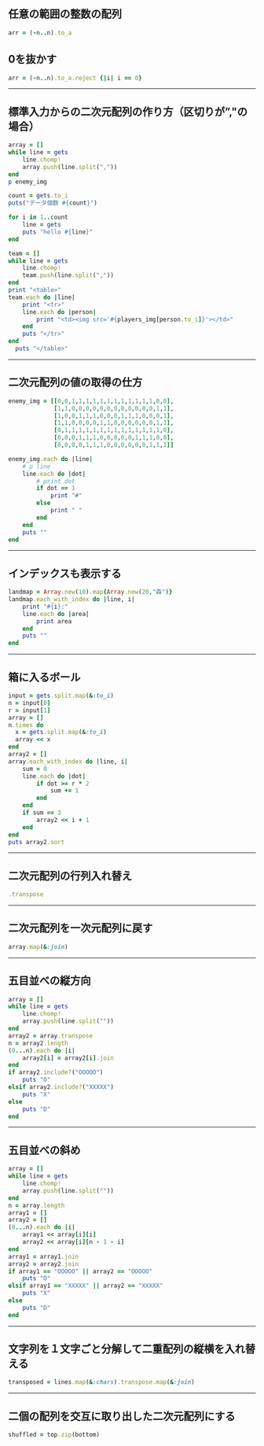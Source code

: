 ## 任意の範囲の整数の配列
```ruby
arr = (-n..n).to_a
```
## 0を抜かす
```ruby
arr = (-n..n).to_a.reject {|i| i == 0}
```

---
## 標準入力からの二次元配列の作り方（区切りが”,"の場合）
```ruby
array = []
while line = gets
    line.chomp!
    array.push(line.split(","))
end
p enemy_img
```
```ruby
count = gets.to_i
puts("データ個数 #{count}")

for i in 1..count
    line = gets
    puts "hello #{line}"
end
```
```ruby
team = []
while line = gets
    line.chomp!
    team.push(line.split(","))
end
print "<table>"
team.each do |line|
    print "<tr>"
    line.each do |person|
        print "<td><img src='#{players_img[person.to_i]}'></td>"
    end
    puts "</tr>"
end
  puts "</table>"
```

---
## 二次元配列の値の取得の仕方
```ruby
enemy_img = [[0,0,1,1,1,1,1,1,1,1,1,1,1,1,0,0],
             [1,1,0,0,0,0,0,0,0,0,0,0,0,0,1,1],
             [1,0,0,1,1,1,0,0,0,1,1,1,0,0,0,1],
             [1,1,0,0,0,0,1,1,0,0,0,0,0,0,1,1],
             [0,1,1,1,1,1,1,1,1,1,1,1,1,1,1,0],
             [0,0,0,1,1,1,0,0,0,0,0,1,1,1,0,0],
             [0,0,0,0,1,1,1,0,0,0,0,0,0,1,1,1]]

enemy_img.each do |line|
    # p line
    line.each do |dot|
        # print dot
        if dot == 1
            print "#"
        else
            print " "
        end
    end
    puts ""
end
```

---
## インデックスも表示する
```ruby
landmap = Array.new(10).map{Array.new(20,"森")}
landmap.each_with_index do |line, i|
    print "#{i}:"
    line.each do |area|
        print area
    end
    puts ""
end
```

---
## 箱に入るボール
```ruby
input = gets.split.map(&:to_i)
n = input[0]
r = input[1]
array = []
n.times do 
  x = gets.split.map(&:to_i)
  array << x
end
array2 = []
array.each_with_index do |line, i|
    sum = 0
    line.each do |dot|
        if dot >= r * 2
            sum += 1
        end
    end
    if sum == 3
        array2 << i + 1
    end
end
puts array2.sort
```

---
## 二次元配列の行列入れ替え
```ruby
.transpose
```

---
## 二次元配列を一次元配列に戻す
```ruby
array.map(&:join)
```

---
## 五目並べの縦方向
```ruby
array = []
while line = gets
    line.chomp!
    array.push(line.split(""))
end
array2 = array.transpose
n = array2.length
(0...n).each do |i|
    array2[i] = array2[i].join
end
if array2.include?("OOOOO")
    puts "O"
elsif array2.include?("XXXXX")
    puts "X"
else
    puts "D"
end
```
---
## 五目並べの斜め
```ruby
array = []
while line = gets
    line.chomp!
    array.push(line.split(""))
end
n = array.length
array1 = []
array2 = []
(0...n).each do |i|
    array1 << array[i][i]
    array2 << array[i][n - 1 - i]
end
array1 = array1.join
array2 = array2.join
if array1 == "OOOOO" || array2 == "OOOOO"
    puts "O"
elsif array1 == "XXXXX" || array2 == "XXXXX"
    puts "X"
else
    puts "D"
end
```

---
## 文字列を１文字ごと分解して二重配列の縦横を入れ替える
```ruby
transposed = lines.map(&:chars).transpose.map(&:join)
```

---
## 二個の配列を交互に取り出した二次元配列にする
```ruby
shuffled = top.zip(bottom)
```
